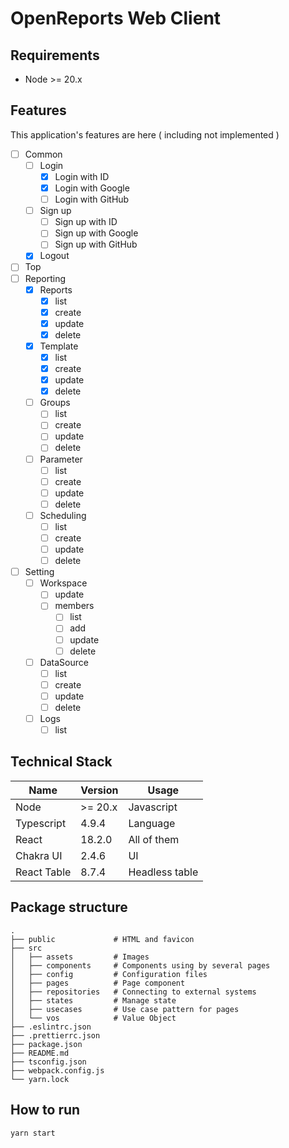 # OpenReports Web Client

## Requirements

- Node >= 20.x

## Features

This application's features are here ( including not implemented )

* [ ] Common
  * [ ] Login
    * [x] Login with ID
    * [x] Login with Google
    * [ ] Login with GitHub
  * [ ] Sign up
    * [ ] Sign up with ID
    * [ ] Sign up with Google
    * [ ] Sign up with GitHub
  * [x] Logout
* [ ] Top
* [ ] Reporting
  * [x] Reports
    * [x] list
    * [x] create
    * [x] update
    * [x] delete
  * [x] Template
    * [x] list
    * [x] create
    * [x] update
    * [x] delete
  * [ ] Groups
    * [ ] list
    * [ ] create
    * [ ] update
    * [ ] delete
  * [ ] Parameter
    * [ ] list
    * [ ] create
    * [ ] update
    * [ ] delete
  * [ ] Scheduling
    * [ ] list
    * [ ] create
    * [ ] update
    * [ ] delete
* [ ] Setting
  * [ ] Workspace
    * [ ] update
    * [ ] members
      * [ ] list
      * [ ] add
      * [ ] update
      * [ ] delete
  * [ ] DataSource
    * [ ] list
    * [ ] create
    * [ ] update
    * [ ] delete
  * [ ] Logs
    * [ ] list

## Technical Stack

 | Name        | Version | Usage          |
 |-------------|---------|----------------|
 | Node        | >= 20.x | Javascript     |
 | Typescript  | 4.9.4   | Language       |
 | React       | 18.2.0  | All of them    |
 | Chakra UI   | 2.4.6   | UI             |
 | React Table | 8.7.4   | Headless table |

## Package structure

```
.
├── public             # HTML and favicon
├── src                
│   ├── assets         # Images
│   ├── components     # Components using by several pages
│   ├── config         # Configuration files
│   ├── pages          # Page component
│   ├── repositories   # Connecting to external systems
│   ├── states         # Manage state
│   ├── usecases       # Use case pattern for pages
│   └── vos            # Value Object
├── .eslintrc.json
├── .prettierrc.json
├── package.json
├── README.md
├── tsconfig.json
├── webpack.config.js
└── yarn.lock
```

## How to run

```bash
yarn start
```

